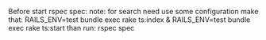 Before start rspec spec:
  note: for search need use some configuration
  make that: RAILS_ENV=test bundle exec rake ts:index & RAILS_ENV=test bundle exec rake ts:start
  than run: rspec spec
